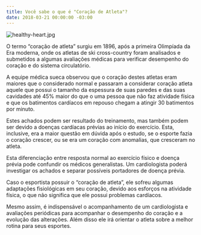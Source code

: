 ```yaml
---
title: Você sabe o que é "Coração de Atleta"?
date: 2018-03-21 00:00:00 -03:00
---
```


![healthy-heart.jpg](/uploads/healthy-heart.jpg)

O termo “coração de atleta” surgiu em 1896, após a primeira Olimpíada da Era moderna, onde os atletas de ski cross-country foram analisados e submetidos a algumas avaliações médicas para verificar desempenho do coração e do sistema circulatório.

A equipe médica sueca observou que o coração destes atletas eram maiores que o considerado normal e passaram a considerar coração atleta aquele que possui o tamanho da espessura de suas paredes e das suas cavidades até 45% maior do que o uma pessoa que não faz atividade física e que os batimentos cardíacos em repouso chegam a atingir 30 batimentos por minuto.

Estes achados podem ser resultado do treinamento, mas também podem ser devido a doenças cardíacas prévias ao início do exercício. Esta, inclusive, era a maior questão em dúvida após o estudo, se o esporte fazia o coração crescer, ou se era um coração com anomalias, que cresceram no atleta.

Esta diferenciação entre resposta normal ao exercício físico e doença prévia pode confundir os médicos generalistas. Um cardiologista poderá investigar os achados e separar possíveis portadores de doença prévia.

Caso o esportista possuir o “coração de atleta”, ele sofreu algumas adaptações fisiológicas em seu coração, devido aos esforços na atividade física, o que não significa que ele possui problemas cardíacos.

Mesmo assim, é indispensável o acompanhamento de um cardiologista e avaliações periódicas para acompanhar o desempenho do coração e a evolução das alterações. Além disso ele irá orientar o atleta sobre a melhor rotina para seus esportes.
